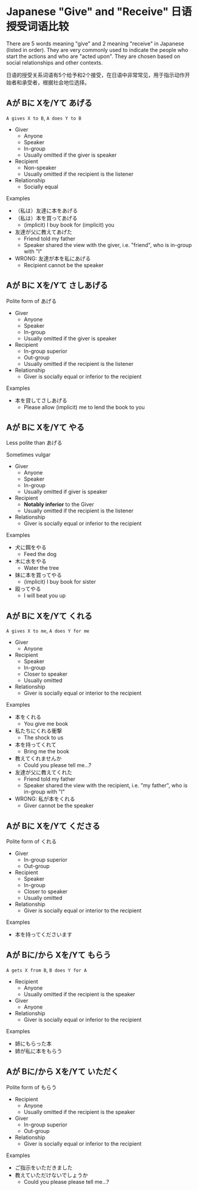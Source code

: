 # Japanese "Give" and "Receive" 日语授受词语比较

There are 5 words meaning "give" and 2 meaning "receive" in Japanese (listed in order).
They are very commonly used to indicate the people who start the actions and who are "acted upon".
They are chosen based on social relationships and other contexts.

日语的授受关系词语有5个给予和2个接受，在日语中非常常见，用于指示动作开始者和承受者，根据社会地位选择。

## Aが Bに Xを/Yて あげる

`A gives X to B`, `A does Y to B`

* Giver
  * Anyone
  * Speaker
  * In-group
  * Usually omitted if the giver is speaker
* Recipient
  * Non-speaker
  * Usually omitted if the recipient is the listener
* Relationship
  * Socially equal

Examples

* （私は）友達に本をあげる
* （私は）本を買ってあげる
  * (implicit) I buy book for (implicit) you
* 友達が父に教えてあげた
  * Friend told my father
  * Speaker shared the view with the giver, i.e. "friend", who is in-group with "I"
* WRONG: 友達が本を私にあげる
  * Recipient cannot be the speaker

## Aが Bに Xを/Yて さしあげる

Polite form of あげる

* Giver
  * Anyone
  * Speaker
  * In-group
  * Usually omitted if the giver is speaker
* Recipient
  * In-group superior
  * Out-group
  * Usually omitted if the recipient is the listener
* Relationship
  * Giver is socially equal or inferior to the recipient

Examples

* 本を貸してさしあげる
  * Please allow (implicit) me to lend the book to you

## Aが Bに Xを/Yて やる

Less polite than あげる

Sometimes vulgar

* Giver
  * Anyone
  * Speaker
  * In-group
  * Usually omitted if giver is speaker
* Recipient
  * **Notably inferior** to the Giver
  * Usually omitted if the recipient is the listener
* Relationship
  * Giver is socially equal or inferior to the recipient

Examples

* 犬に餌をやる
  * Feed the dog
* 木に水をやる
  * Water the tree
* 妹に本を買ってやる
  * (implicit) I buy book for sister
* 殴ってやる
  * I will beat you up

## Aが Bに Xを/Yて くれる

`A gives X to me`, `A does Y for me`

* Giver
  * Anyone
* Recipient
  * Speaker
  * In-group
  * Closer to speaker
  * Usually omitted
* Relationship
  * Giver is socially equal or interior to the recipient

Examples

* 本をくれる
  * You give me book
* 私たちにくれる衝撃
  * The shock to us
* 本を持ってくれて
  * Bring me the book
* 教えてくれませんか
  * Could you please tell me...?
* 友達が父に教えてくれた
  * Friend told my father
  * Speaker shared the view with the recipient, i.e. "my father", who is in-group with "I"
* WRONG: 私が本をくれる
  * Giver cannot be the speaker

## Aが Bに Xを/Yて くださる

Polite form of くれる

* Giver
  * In-group superior
  * Out-group
* Recipient
  * Speaker
  * In-group
  * Closer to speaker
  * Usually omitted
* Relationship
  * Giver is socially equal or interior to the recipient

Examples

* 本を持ってくださいます

## Aが Bに/から Xを/Yて もらう

`A gets X from B`, `B does Y for A`

* Recipient
  * Anyone
  * Usually omitted if the recipient is the speaker
* Giver
  * Anyone
* Relationship
  * Giver is socially equal or inferior to the recipient

Examples

* 姉にもらった本
* 姉が私に本をもらう

## Aが Bに/から Xを/Yて いただく

Polite form of もらう

* Recipient
  * Anyone
  * Usually omitted if the recipient is the speaker
* Giver
  * In-group superior
  * Out-group
* Relationship
  * Giver is socially equal or inferior to the recipient

Examples

* ご指示をいただきました
* 教えていただけないでしょうか
  * Could you please please tell me...?
